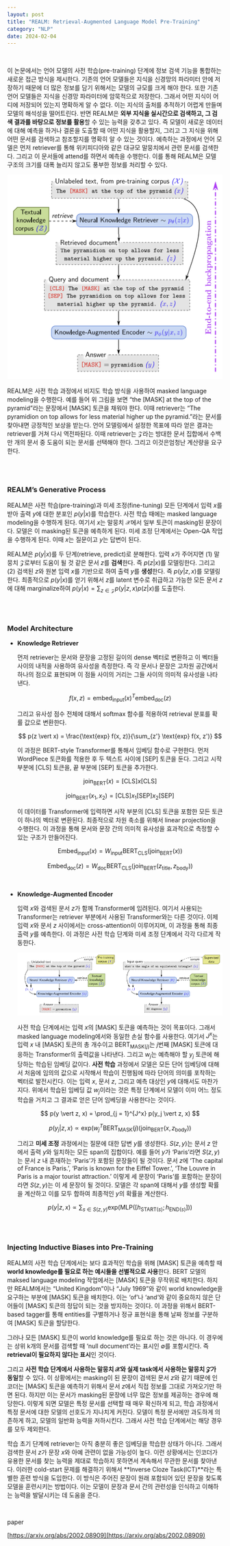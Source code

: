 ```yaml
---
layout: post
title: "REALM: Retrieval-Augmented Language Model Pre-Training"
category: "NLP"
date: 2024-02-04
--- 
```


<br>


이 논문에서는 언어 모델의 사전 학습(pre-training) 단계에 정보 검색 기능을 통합하는 새로운 접근 방식을 제시한다. 기존의 언어 모델들은 지식을 신경망의 파라미터 안에 저장하기 때문에 더 많은 정보를 담기 위해서는 모델의 규모를 크게 해야 한다. 또한 기존 언어 모델들은 지식을 신경망 파라미터에 암묵적으로 저장한다. 그래서 어떤 지식이 어디에 저장되어 있는지 명확하게 알 수 없다. 이는 지식의 출처를 추적하기 어렵게 만들며 모델의 해석성을 떨어트린다. 반면 REALM은 **외부 지식을 실시간으로 검색하고, 그 검색 결과를 바탕으로 정보를 활용**할 수 있는 능력을 갖추고 있다. 즉 모델이 새로운 데이터에 대해 예측을 하거나 결론을 도출할 때 어떤 지식을 활용할지, 그리고 그 지식을 위해 어떤 문서를 검색하고 참조할지를 명확히 알 수 있는 것이다. 예측하는 과정에서 언어 모델은 먼저 retriever를 통해 위키피디아와 같은 대규모 말뭉치에서 관련 문서를 검색한다. 그리고 이 문서들에 attend를 하면서 예측을 수행한다. 이를 통해 REALM은 모델 구조의 크기를 대폭 늘리지 않고도 풍부한 정보를 처리할 수 있다.

![Untitled](/assets/REALM%20Retrieval-Augmented%20Language%20Model%20Pre-Train%20284bffb6b8254f3ab133110a1bf8ccf1/Untitled.png)

REALM은 사전 학습 과정에서 비지도 학습 방식을 사용하여 masked language modeling을 수행한다. 예를 들어 위 그림을 보면 “the [MASK] at the top of the pyramid”라는 문장에서 [MASK] 토큰을 채워야 한다. 이때 retriever는 “The pyramidion on top allows for less material higher up the pyramid.”라는 문서를 찾아내면 긍정적인 보상을 받는다. 언어 모델링에서 설정한 목표에 따라 얻은 결과는 retriever를 거쳐 다시 역전파된다. 이때 retriever는 $\mathcal{Z}$라는 방대한 문서 집합에서 수백만 개의 문서 중 도움이 되는 문서를 선택해야 한다. 그리고 이것은엄청난 계산량을 요구한다.

<br>
<br>


### REALM’s Generative Process

REALM은 사전 학습(pre-training)과 미세 조정(fine-tuning) 모든 단계에서 입력 $x$를 받아 출력 $y$에 대한 분포인 $p(y \vert x)$를 학습한다. 사전 학습 때에는 masked language modeling을 수행하게 된다. 여기서 $x$는 말뭉치 $\mathcal{X}$에서 일부 토큰이 masking된 문장이다. 모델은 이 masking된 토큰을 예측하게 된다. 미세 조정 단계에서는 Open-QA 작업을 수행하게 된다. 이때 $x$는 질문이고 $y$는 답변이 된다.

REALM은 $p(y \vert x)$를 두 단계(retrieve, predict)로 분해한다. 입력 $x$가 주어지면 (1) 말뭉치 $\mathcal{Z}$로부터 도움이 될 것 같은 문서 $z$를 **검색**한다. 즉 $p(z \vert x)$를 모델링한다. 그리고 (2) 검색된 $z$와 원본 입력 $x$를 기반으로 하여 출력 $y$를 **생성**한다. 즉 $p(y \vert z, x)$를 모델링한다. 최종적으로 $p(y \vert x)$를 얻기 위해서 $z$를 latent 변수로 취급하고 가능한 모든 문서 $z$에 대해 marginalize하여 $p(y \vert x) = \sum_{z \in  \mathcal{Z}} p(y \vert z, x) p(z \vert x)$를 도출한다.

<br>
<br>


### Model Architecture

- **Knowledge Retriever**
    
    먼저 retriever는 문서와 문장을 고정된 길이의 dense 벡터로 변환하고 이 벡터들 사이의 내적을 사용하여 유사성을 측정한다. 즉 각 문서나 문장은 고차원 공간에서 하나의 점으로 표현되며 이 점들 사이의 거리는 그들 사이의 의미적 유사성을 나타낸다.
    
    $$
    f(x, z) = \text{embed} _ {\text{input}} (x)^T \text{embed} _ {\text{doc}} (z)
    $$
    
    그리고 유사성 점수 전체에 대해서 softmax 함수를 적용하여 retrieval 분포를 확률 값으로 변환한다.
    
    $$
    p(z \vert x) = \frac{\text{exp} f(x, z)}{\sum_{z'} \text{exp} f(x, z')}
    $$
    
    이 과정은 BERT-style Transformer를 통해서 임베딩 함수로 구현한다. 먼저 WordPiece 토큰화를 적용한 후 두 텍스트 사이에 [SEP] 토큰을 둔다. 그리고 시작 부분에 [CLS] 토큰을, 끝 부분에 [SEP] 토큰을 추가한다. 
    
    $$
    \text{join} _ {\text{BERT}} (x)= \text{[CLS]} x \text{[CLS]}
    $$
    
    $$
    \text{join} _ {\text{BERT}} (x_1, x_2) = \text{[CLS]} x_1 \text{[SEP]} x_2 \text{[SEP]}
    $$
    
    이 데이터를 Transformer에 입력하면 시작 부분의 [CLS] 토큰을 포함한 모든 토큰이 하나의 벡터로 변환된다. 최종적으로 차원 축소를 위해서 linear projection을 수행한다. 이 과정을 통해 문서와 문장 간의 의미적 유사성을 효과적으로 측정할 수 있는 구조가 만들어진다.
    
    $$
    \text{Embed} _ {\text{input}} (x) = W _ {\text{input}} \text{BERT} _ {\text{CLS}} (\text{join} _ {\text{BERT}} (x))
    $$
    
    $$
    \text{Embed} _ {\text{doc}} (z) = W _ {\text{doc}} \text{BERT} _ {\text{CLS}} (\text{join} _ {\text{BERT}} (z _ {\text{title}}, z _ {\text{body}}))
    $$
    
    
<br>

- **Knowledge-Augmented Encoder**
    
    입력 $x$와 검색된 문서 $z$가 함께 Transformer에 입려된다. 여기서 사용되는 Transformer는 retriever 부분에서 사용된 Transformer와는 다른 것이다. 이제 입력 $x$와 문서 $z$ 사이에서는 cross-attention이 이루어지며, 이 과정을 통해 최종 출력 $y$를 예측한다. 이 과정은 사전 학습 단계와 미세 조정 단계에서 각각 다르게 작동한다. 
    
    ![Untitled](/assets/REALM%20Retrieval-Augmented%20Language%20Model%20Pre-Train%20284bffb6b8254f3ab133110a1bf8ccf1/Untitled%201.png)
    
    사전 학습 단계에서는 입력 $x$의 [MASK] 토큰을 예측하는 것이 목표이다. 그래서 masked language modeling에서와 동일한 손실 함수를 사용한다. 여기서 $J^x$는 입력 $x$ 내 [MASK] 토큰의 총 개수이고 $\text{BERT} _ {\text{MASK} (j)}$는 $j$번째 [MASK] 토큰에 대응하는 Transformer의 출력값을 나타낸다. 그리고 $w_j$는 예측해야 할 $y_j$ 토큰에 해당하는 학습된 임베딩 값이다. **사전 학습** 과정에서 모델은 모든 단어 임베딩에 대해서 처음에 임의의 값으로 시작해서 학습이 진행됨에 따라 단어의 의미를 포착하는 벡터로 발전시킨다. 이는 입력 $x$, 문서 $z$, 그리고 예측 대상인 $y$에 대해서도 마찬가지다. 위에서 학습된 임베딩 값 $w_j$이라는 것은 특정 단계에서 모델이 이미 어느 정도 학습을 거치고 그 결과로 얻은 단어 임베딩을 사용한다는 것이다.
    
    $$
    p(y \vert z, x) = \prod_{j = 1}^{J^x} p(y_j \vert z, x)
    $$
    
    $$
    p(y_j \vert z, x) \propto \text{exp} (w_j^T \text{BERT} _ \text{MASK} (j) (\text{join} _ {\text{BERT}} (x, z_{\text{body}}))
    $$
    
    그리고 **미세 조정** 과정에서는 질문에 대한 답변 $y$를 생성한다. $S(z, y)$는 문서 $z$ 안에서 출력 $y$와 일치하는 모든 span의 집합이다. 예를 들어 $y$가 ‘Paris’라면 $S(z, y)$는 문서 $z$ 내 존재하는 ‘Paris’가 포함된 문장들이 될 것이다. 문서 $z$에 ‘The capital of France is Paris.’, ‘Paris is known for the Eiffel Tower.’, ‘The Louvre in Paris is a major tourist attraction.’ 이렇게 세 문장이 ‘Paris’를 포함하는 문장이라면 $S(z, y)$는 이 세 문장이 될 것이다. 모델은 각 span에 대해서 $y$를 생성할 확률을 계산하고 이를 모두 합하여 최종적인 $y$의 확률을 계산한다.
    
    $$
    p( y \vert z, x) \propto \sum_{s \in S(z, y)} \text{exp} (\text{MLP} ([h _ {\text{START} (s)} ; h _ {\text{END} (s)}]))
    $$
    

<br>
<br>

### Injecting Inductive Biases into Pre-Training

REALM의 사전 학습 단계에서는 보다 효과적인 학습을 위해 [MASK] 토큰을 예측할 때 **world knowledge를 필요로 하는 예시들을 선별적으로 사용**한다. BERT 모델의 maksed language modeling 작업에서는 [MASK] 토큰을 무작위로 배치한다. 하지만 REALM에서는 “United Kingdom”이나 “July 1969”와 같이 world knowledge을 요구하는 부분에 [MASK] 토큰을 배치한다. 이는 ‘of’나 ‘and’와 같이 중요하지 않은 단어들이 [MASK] 토큰의 정답이 되는 것을 방지하는 것이다. 이 과정을 위해서 BERT-based tagger를 통해 entities를 구별하거나 정규 표현식을 통해 날짜 정보를 구분하여 [MASK] 토큰을 할당한다. 

그러나 모든 [MASK] 토큰이 world knowledge를 필요로 하는 것은 아니다. 이 경우에는 상위 k개의 문서를 검색할 때 ‘null document’라는 표시인 $\emptyset$를 포함시킨다. 즉 **retrieval이 필요하지 않다는 표시**인 것이다.

그리고 **사전 학습 단계에서 사용하는 말뭉치 $\mathcal{X}$와 실제 task에서 사용하는 말뭉치 $\mathcal{Z}$가 동일**할 수 있다. 이 상황에서는 masking이 된 문장이 검색된 문서 $z$와 같기 때문에 인코더는 [MASK] 토큰을 예측하기 위해서 문서 $z$에서 직접 정보를 그대로 가져오기만 하면 된다. 하지만 이는 문서가 masking된 문장에 너무 많은 정보를 제공하는 경우에 해당한다. 이렇게 되면 모델은 특정 문서를 선택할 때 매우 확신하게 되고, 학습 과정에서 특정 문서에 대한 모델의 선호도가 지나치게 커진다. 모델이 특정 문서에만 과도하게 의존하게 하고, 모델의 일반화 능력을 저하시킨다. 그래서 사전 학습 단계에서는 해당 경우를 모두 제외한다.

학습 초기 단계에 retriever는 아직 충분히 좋은 임베딩을 학습한 상태가 아니다. 그래서 검색한 문서 $z$가 문장 $x$와 아예 관련이 없을 가능성이 높다. 이런 상황에서는 인코더가 유용한 문서를 찾는 능력을 제대로 학습하지 못하면서 계속해서 무관한 문서를 찾아낸다. 이러한 cold-start 문제를 해결하기 위해서 **Inverse Cloze Task(ICT)**라는 특별한 훈련 방식을 도입한다. 이 방식은 주어진 문장이 원래 포함되어 있던 문장을 찾도록 모델을 훈련시키는 방법이다. 이는 모델이 문장과 문서 간의 관련성을 인식하고 이해하는 능력을 발달시키는 데 도움을 준다. 

<br>

paper

[https://arxiv.org/abs/2002.08909](https://arxiv.org/abs/2002.08909)